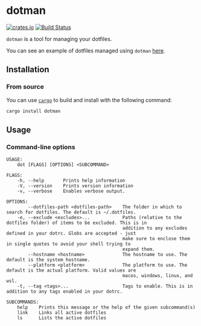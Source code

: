 # dotman

[![crates.io](https://img.shields.io/crates/v/dotman.svg)](https://crates.io/crates/dotman)
[![Build Status](https://travis-ci.org/tkadur/dotman.svg?branch=master)](https://travis-ci.org/tkadur/dotman)

`dotman` is a tool for managing your dotfiles.

You can see an example of dotfiles managed using `dotman` [here](https://github.com/tkadur/dotfiles).

## Installation

### From source

You can use [`cargo`](https://github.com/rust-lang/cargo) to build and install with the following command:

```sh
cargo install dotman
```

## Usage

### Command-line options

```text
USAGE:
    dot [FLAGS] [OPTIONS] <SUBCOMMAND>

FLAGS:
    -h, --help       Prints help information
    -V, --version    Prints version information
    -v, --verbose    Enables verbose output.

OPTIONS:
        --dotfiles-path <dotfiles-path>    The folder in which to search for dotfiles. The default is ~/.dotfiles.
    -e, --exclude <excludes>...            Paths (relative to the dotfiles folder) of items to be excluded. This is in
                                           addition to any excludes defined in your dotrc. Globs are accepted - just
                                           make sure to enclose them in single quotes to avoid your shell trying to
                                           expand them.
        --hostname <hostname>              The hostname to use. The default is the system hostname.
        --platform <platform>              The platform to use. The default is the actual platform. Valid values are
                                           macos, windows, linux, and wsl.
    -t, --tag <tags>...                    Tags to enable. This is in addition to any tags enabled in your dotrc.

SUBCOMMANDS:
    help    Prints this message or the help of the given subcommand(s)
    link    Links all active dotfiles
    ls      Lists the active dotfiles
```
